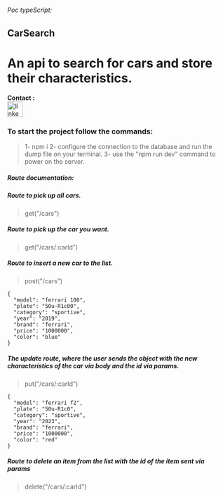 ###### Poc typeScript:  
## CarSearch
# An api to search for cars and store their characteristics.

**Contact :** </br>
<a href="https://www.linkedin.com/in/dev-tadeuvelloso/" target="_blank">
    <img src="https://img.shields.io/static/v1?message=LinkedIn&logo=linkedin&label=&color=0077B5&logoColor=white&labelColor=&style=for-the-badge" height="35" alt="linkedin logo"  />
</a>

### To start the project follow the commands:
> 1- npm i 
> 2- configure the connection to the database and run the dump file on your terminal.
> 3- use the "npm run dev" command to power on the server.

##### Route documentation:

##### Route to pick up all cars.
>get("/cars")

##### Route to pick up the car you want.
>get("/cars/:carId")

##### Route to insert a new car to the list.
>post("/cars")
```
{
  "model": "ferrari 100",
  "plate": "50u-R1c00",
  "category": "sportive",
  "year": "2019",
  "brand": "ferrari",
  "price": "1000000",
  "color": "blue"
}
```

##### The update route, where the user sends the object with the new characteristics of the car via body and the id via params.
>put("/cars/:carId")
```
{
  "model": "ferrari f2",
  "plate": "50u-R1c0",
  "category": "sportive",
  "year": "2023",
  "brand": "ferrari",
  "price": "1000000",
  "color": "red"
}
```

##### Route to delete an item from the list with the id of the item sent via params
>delete("/cars/:carId")
